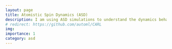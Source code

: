 ```yaml
---
layout: page
title: Atomistic Spin Dynamics (ASD)
description: I am using ASD simulations to understand the dynamics behaviour of different ferromagneric materials.
# redirect: https://github.com/automl/CARL
img: 
importance: 1
category: asd
---
```

